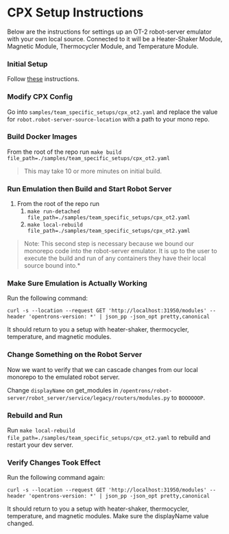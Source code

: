 # CPX Setup Instructions

Below are the instructions for settings up an OT-2 robot-server emulator with your own local source. Connected to it
will be a Heater-Shaker Module, Magnetic Module, Thermocycler Module, and Temperature Module.

### Initial Setup

Follow [these](https://github.com/Opentrons/opentrons-emulation/blob/main/README.md#initial-configuration) instructions.

### Modify CPX Config

Go into `samples/team_specific_setups/cpx_ot2.yaml` and replace the value for `robot.robot-server-source-location` with
a path to your mono repo.

### Build Docker Images

From the root of the repo run
`make build file_path=./samples/team_specific_setups/cpx_ot2.yaml`

> This may take 10 or more minutes on initial build.

### Run Emulation then Build and Start Robot Server

1. From the root of the repo run
   1. `make run-detached file_path=./samples/team_specific_setups/cpx_ot2.yaml`
   1. `make local-rebuild file_path=./samples/team_specific_setups/cpx_ot2.yaml`

> Note: This second step is necessary because we bound our monorepo code into the robot-server emulator. It is up to the user to execute the build and run of any containers they have their local source bound into.\*

### Make Sure Emulation is Actually Working

Run the following command:

```shell
curl -s --location --request GET 'http://localhost:31950/modules' --header 'opentrons-version: *' | json_pp -json_opt pretty,canonical
```

It should return to you a setup with heater-shaker, thermocycler, temperature, and magnetic modules.

### Change Something on the Robot Server

Now we want to verify that we can cascade changes from our local monorepo to the emulated robot server.

Change `displayName` on get_modules in `/opentrons/robot-server/robot_server/service/legacy/routers/modules.py`
to `BOOOOOOP`.

### Rebuild and Run

Run `make local-rebuild file_path=./samples/team_specific_setups/cpx_ot2.yaml` to rebuild and restart your dev server.

### Verify Changes Took Effect

Run the following command again:

```shell
curl -s --location --request GET 'http://localhost:31950/modules' --header 'opentrons-version: *' | json_pp -json_opt pretty,canonical
```

It should return to you a setup with heater-shaker, thermocycler, temperature, and magnetic modules. Make sure the
displayName value changed.
